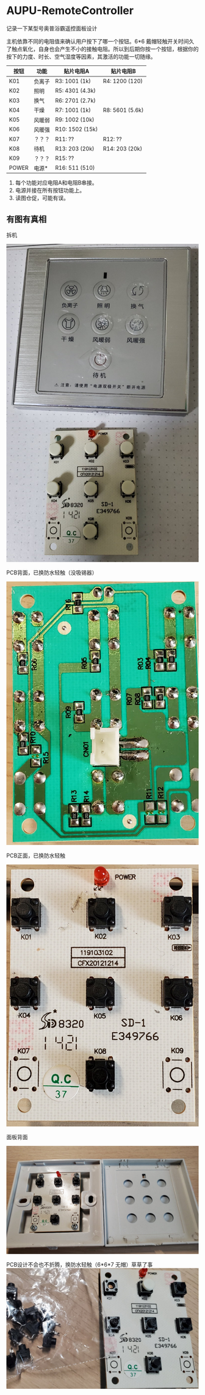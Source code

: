 # AUPU-RemoteController
记录一下某型号奥普浴霸遥控面板设计

主机依靠不同的电阻值来确认用户按下了哪一个按钮。6\*6 戴帽轻触开关时间久了触点氧化，自身也会产生不小的接触电阻。所以到后期你按一个按钮，根据你的按下的力度、时长、空气湿度等因素，其激活的功能一切随缘。

|按钮|功能|贴片电阻A|贴片电阻B|
|----|----|---------|---------|
|K01|负离子|R3: 1001 (1k)|R4: 1200 (120)|
|K02|照明|R5: 4301 (4.3k)||
|K03|换气|R6: 2701 (2.7k)||
|K04|干燥|R7: 1001 (1k)|R8: 5601 (5.6k)|
|K05|风暖弱|R9: 1002 (10k)||
|K06|风暖强|R10: 1502 (15k)||
|K07|？？？|R11: ??|R12: ??|
|K08|待机|R13: 203 (20k)|R14: 203 (20k)|
|K09|？？？|R15: ??||
|POWER|电源\*|R16: 511 (510)||

1. 每个功能对应电阻A和电阻B串接。
2. 电源并接在所有按钮功能上。
3. 读图仓促，可能有误。

## 有图有真相

拆机

![拆机](image/01.jpg)

PCB背面，已换防水轻触（没吸锡器）

![PCB背面，已换防水轻触](image/03.jpg)

PCB正面，已换防水轻触

![PCB正面，已换防水轻触](image/04.jpg)

面板背面

![面板背面](image/02.jpg)


PCB设计不会也不折腾，换防水轻触（6\*6\*7 无帽）草草了事
![准备更换防水无帽轻触](image/06.jpg)
